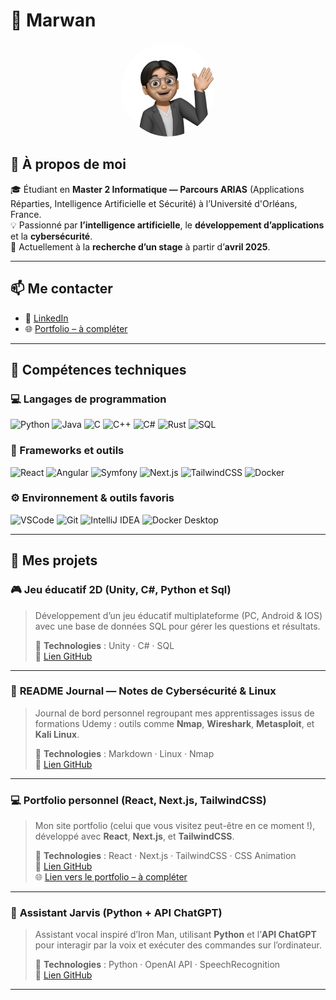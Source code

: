 # 👋 Marwan

<p align="center">
  <img src="assets/avatar.PNG" 
       alt="M avatar" width="150" style="border-radius:50%;">
</p>

## 🧠 À propos de moi
🎓 Étudiant en **Master 2 Informatique — Parcours ARIAS** (Applications Réparties, Intelligence Artificielle et Sécurité) à l’Université d'Orléans, France.  
💡 Passionné par **l’intelligence artificielle**, le **développement d’applications** et la **cybersécurité**.  
🎯 Actuellement à la **recherche d’un stage** à partir d’**avril 2025**.

---

## 📫 Me contacter
- 💼 [LinkedIn](https://www.linkedin.com/in/marwan-laaguid-bb6780257/)
- 🌐 [Portfolio – à compléter](#)

---

## 🧩 Compétences techniques

### 💻 Langages de programmation
![Python](https://img.shields.io/badge/Python-3776AB?style=for-the-badge&logo=python&logoColor=white)
![Java](https://img.shields.io/badge/Java-ED8B00?style=for-the-badge&logo=openjdk&logoColor=white)
![C](https://img.shields.io/badge/C-00599C?style=for-the-badge&logo=c&logoColor=white)
![C++](https://img.shields.io/badge/C++-00599C?style=for-the-badge&logo=cplusplus&logoColor=white)
![C#](https://img.shields.io/badge/C%23-239120?style=for-the-badge&logo=c-sharp&logoColor=white)
![Rust](https://img.shields.io/badge/Rust-000000?style=for-the-badge&logo=rust&logoColor=white)
![SQL](https://img.shields.io/badge/SQL-003B57?style=for-the-badge&logo=sqlite&logoColor=white)

### 🧰 Frameworks et outils
![React](https://img.shields.io/badge/React-20232A?style=for-the-badge&logo=react&logoColor=61DAFB)
![Angular](https://img.shields.io/badge/Angular-DD0031?style=for-the-badge&logo=angular&logoColor=white)
![Symfony](https://img.shields.io/badge/Symfony-000000?style=for-the-badge&logo=symfony&logoColor=white)
![Next.js](https://img.shields.io/badge/Next.js-000000?style=for-the-badge&logo=nextdotjs&logoColor=white)
![TailwindCSS](https://img.shields.io/badge/Tailwind_CSS-38B2AC?style=for-the-badge&logo=tailwind-css&logoColor=white)
![Docker](https://img.shields.io/badge/Docker-2496ED?style=for-the-badge&logo=docker&logoColor=white)

### ⚙️ Environnement & outils favoris
![VSCode](https://img.shields.io/badge/VS_Code-007ACC?style=for-the-badge&logo=visual-studio-code&logoColor=white)
![Git](https://img.shields.io/badge/Git-F05032?style=for-the-badge&logo=git&logoColor=white)
![IntelliJ IDEA](https://img.shields.io/badge/IntelliJ_IDEA-000000?style=for-the-badge&logo=intellij-idea&logoColor=white)
![Docker Desktop](https://img.shields.io/badge/Docker_Desktop-2496ED?style=for-the-badge&logo=docker&logoColor=white)

---

## 🚀 Mes projets

### 🎮 **Jeu éducatif 2D (Unity, C#, Python et Sql)**
> Développement d’un jeu éducatif multiplateforme (PC, Android & IOS) avec une base de données SQL pour gérer les questions et résultats.
> 
> 🔧 **Technologies** : Unity · C# · SQL  
> 🔗 [Lien GitHub](https://github.com/Marwan-10/ProjetJeux2D)

---

### 📘 **README Journal — Notes de Cybersécurité & Linux**
> Journal de bord personnel regroupant mes apprentissages issus de formations Udemy : outils comme **Nmap**, **Wireshark**, **Metasploit**, et **Kali Linux**.
> 
> 🔧 **Technologies** : Markdown · Linux · Nmap  
> 🔗 [Lien GitHub](https://github.com/Marwan-10/JournalCyberSecurity)

---

### 💻 **Portfolio personnel (React, Next.js, TailwindCSS)**
> Mon site portfolio (celui que vous visitez peut-être en ce moment !), développé avec **React**, **Next.js**, et **TailwindCSS**.
> 
> 🔧 **Technologies** : React · Next.js · TailwindCSS · CSS Animation  
> 🔗 [Lien GitHub](https://github.com/Marwan-10/MonPortfolio)  
> 🌐 [Lien vers le portfolio – à compléter](#)

---

### 🤖 **Assistant Jarvis (Python + API ChatGPT)**
> Assistant vocal inspiré d’Iron Man, utilisant **Python** et l’**API ChatGPT** pour interagir par la voix et exécuter des commandes sur l’ordinateur.
> 
> 🔧 **Technologies** : Python · OpenAI API · SpeechRecognition  
> 🔗 [Lien GitHub](https://github.com/Marwan-10/AssistantJarvis)

---





